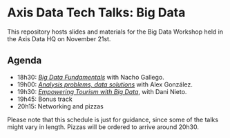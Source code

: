 # Axis Data Tech Talks: Big Data

This repository hosts slides and materials for the Big Data Workshop held in the Axis Data HQ on November 21st.

## Agenda

* 18h30: [_Big Data Fundamentals_](https://prezi.com/view/huIDhRClFmJKzdNCczRC/) with Nacho Gallego.
* 19h00: [_Analysis problems, data solutions_](https://gonz4lex.github.io/axis-data-workshop/) with Alex González.
* 19h30: [_Empowering Tourism with Big Data_](https://github.com/gonz4lex/axis-data-workshop/blob/master/slides/Empowering%20tourism%20with%20Big%20Data.pdf), with Dani Nieto.
* 19h45: Bonus track
* 20h15: Networking and pizzas

Please note that this schedule is just for guidance, since some of the talks might vary in length. Pizzas will be ordered to arrive around 20h30.




